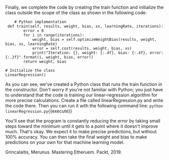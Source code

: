 Finally, we complete the code by creating the train function and initialize the class outside the scope of the class as shown in the following code:

```
    # Python implementation
 def train(self, results, weight, bias, xs, learningRate, iterations):
        error = 0
        for i in range(iterations):
            weight, bias = self.optimizeWeightBias(results, weight, bias, xs, learningRate)
            error = self.cost(results, weight, bias, xs)
            print("Iteration: {}, weight: {:.4f}, bias: {:.4f}, error: {:.2f}".format(i, weight, bias, error))
        return weight, bias

# Initialize the class
LinearRegression()
```

As you can see, we've created a Python class that runs the train function in the constructor. Don't worry if you're not familiar with Python; you just have to understand that the code is training our linear-regression algorithm for more precise calculations. Create a file called linearRegression.py and write the code there. Then you can run it with the following command line:
`python linearRegression.py`{{execute}}

You'll see that the program is constantly reducing the error by taking small steps toward the minimum until it gets to a point where it doesn't improve much. That's okay. We expect it to make precise predictions, but without 100% accuracy. You can then take the final weight and bias to make predictions on your own for that machine learning model.

Grincalaitis, Merunus. Mastering Etheruem. Packt, 2019.
